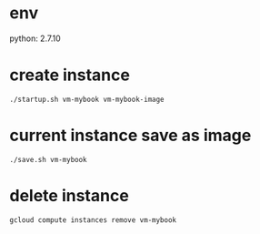 # env
python: 2.7.10

# create instance
```
./startup.sh vm-mybook vm-mybook-image
```

# current instance save as image
```
./save.sh vm-mybook
```

# delete instance
```
gcloud compute instances remove vm-mybook
```
